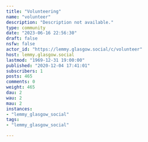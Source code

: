 ```yaml
---
title: "Volunteering" 
name: "volunteer"
description: "Description not available."
type: community
date: "2023-06-16 22:56:30"
draft: false
nsfw: false
actor_id: "https://lemmy.glasgow.social/c/volunteer"
host: lemmy.glasgow.social
lastmod: "1969-12-31 19:00:00"
published: "2020-12-04 17:41:01"
subscribers: 1
posts: 465
comments: 0
weight: 465
dau: 2
wau: 2
mau: 2
instances:
- "lemmy_glasgow_social"
tags: 
- "lemmy_glasgow_social"

---
```

